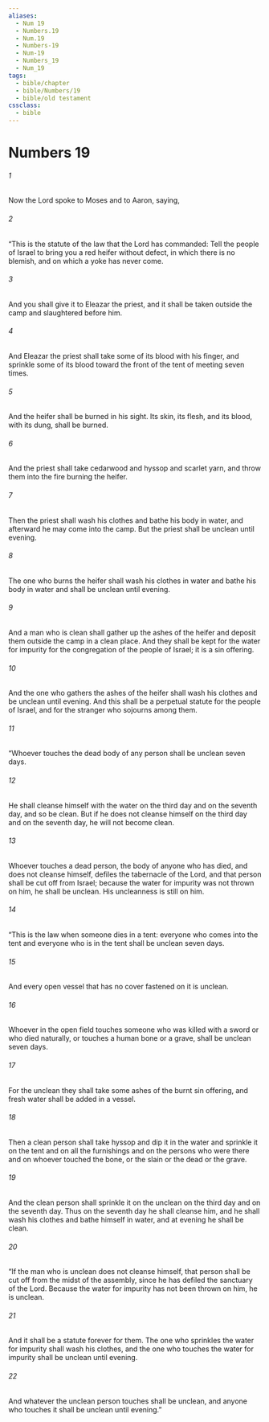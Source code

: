 ```yaml
---
aliases:
  - Num 19
  - Numbers.19
  - Num.19
  - Numbers-19
  - Num-19
  - Numbers_19
  - Num_19
tags:
  - bible/chapter
  - bible/Numbers/19
  - bible/old testament
cssclass:
  - bible
---
```


# Numbers 19

###### 1
Now the Lord spoke to Moses and to Aaron, saying,
###### 2
“This is the statute of the law that the Lord has commanded: Tell the people of Israel to bring you a red heifer without defect, in which there is no blemish, and on which a yoke has never come.
###### 3
And you shall give it to Eleazar the priest, and it shall be taken outside the camp and slaughtered before him.
###### 4
And Eleazar the priest shall take some of its blood with his finger, and sprinkle some of its blood toward the front of the tent of meeting seven times.
###### 5
And the heifer shall be burned in his sight. Its skin, its flesh, and its blood, with its dung, shall be burned.
###### 6
And the priest shall take cedarwood and hyssop and scarlet yarn, and throw them into the fire burning the heifer.
###### 7
Then the priest shall wash his clothes and bathe his body in water, and afterward he may come into the camp. But the priest shall be unclean until evening.
###### 8
The one who burns the heifer shall wash his clothes in water and bathe his body in water and shall be unclean until evening.
###### 9
And a man who is clean shall gather up the ashes of the heifer and deposit them outside the camp in a clean place. And they shall be kept for the water for impurity for the congregation of the people of Israel; it is a sin offering.
###### 10
And the one who gathers the ashes of the heifer shall wash his clothes and be unclean until evening. And this shall be a perpetual statute for the people of Israel, and for the stranger who sojourns among them.
###### 11
“Whoever touches the dead body of any person shall be unclean seven days.
###### 12
He shall cleanse himself with the water on the third day and on the seventh day, and so be clean. But if he does not cleanse himself on the third day and on the seventh day, he will not become clean.
###### 13
Whoever touches a dead person, the body of anyone who has died, and does not cleanse himself, defiles the tabernacle of the Lord, and that person shall be cut off from Israel; because the water for impurity was not thrown on him, he shall be unclean. His uncleanness is still on him.
###### 14
“This is the law when someone dies in a tent: everyone who comes into the tent and everyone who is in the tent shall be unclean seven days.
###### 15
And every open vessel that has no cover fastened on it is unclean.
###### 16
Whoever in the open field touches someone who was killed with a sword or who died naturally, or touches a human bone or a grave, shall be unclean seven days.
###### 17
For the unclean they shall take some ashes of the burnt sin offering, and fresh water shall be added in a vessel.
###### 18
Then a clean person shall take hyssop and dip it in the water and sprinkle it on the tent and on all the furnishings and on the persons who were there and on whoever touched the bone, or the slain or the dead or the grave.
###### 19
And the clean person shall sprinkle it on the unclean on the third day and on the seventh day. Thus on the seventh day he shall cleanse him, and he shall wash his clothes and bathe himself in water, and at evening he shall be clean.
###### 20
“If the man who is unclean does not cleanse himself, that person shall be cut off from the midst of the assembly, since he has defiled the sanctuary of the Lord. Because the water for impurity has not been thrown on him, he is unclean.
###### 21
And it shall be a statute forever for them. The one who sprinkles the water for impurity shall wash his clothes, and the one who touches the water for impurity shall be unclean until evening.
###### 22
And whatever the unclean person touches shall be unclean, and anyone who touches it shall be unclean until evening.”


